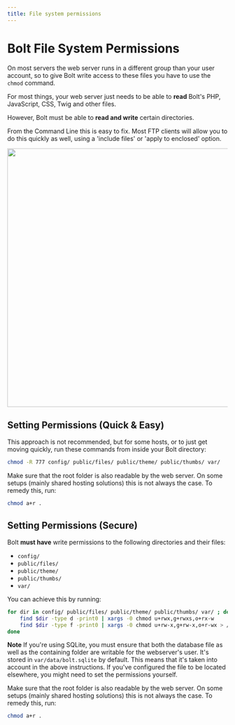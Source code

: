 ```yaml
---
title: File system permissions
---
```

Bolt File System Permissions
============================

On most servers the web server runs in a different group than your user
account, so to give Bolt write access to these files you have to use the
`chmod` command.

For most things, your web server just needs to be able to **read** Bolt's PHP,
JavaScript, CSS, Twig and other files.

However, Bolt must be able to **read and write** certain directories.

From the Command Line this is easy to fix. Most FTP clients will allow you to
do this quickly as well, using a 'include files' or 'apply to enclosed' option.

<a href="/files/ftp-chmod.png" class="popup"><img src="/files/ftp-chmod.png" width="590"></a><br>

Setting Permissions (Quick & Easy)
----------------------------------

This approach is not recommended, but for some hosts, or to just get moving
quickly, run these commands from inside your Bolt directory:

```bash
chmod -R 777 config/ public/files/ public/theme/ public/thumbs/ var/
```

Make sure that the root folder is also readable by the web server. On some
setups (mainly shared hosting solutions) this is not always the case. To remedy
this, run:

```bash
chmod a+r .
```

Setting Permissions (Secure)
----------------------------

Bolt **must have** write permissions to the following directories and their
files:

  * `config/`
  * `public/files/`
  * `public/theme/`
  * `public/thumbs/`
  * `var/`

You can achieve this by running:

```bash
for dir in config/ public/files/ public/theme/ public/thumbs/ var/ ; do
    find $dir -type d -print0 | xargs -0 chmod u+rwx,g+rwxs,o+rx-w
    find $dir -type f -print0 | xargs -0 chmod u+rw-x,g+rw-x,o+r-wx > /dev/null 2>&1
done
```

<p class="note"><strong>Note</strong> If you're using SQLite, you must ensure
that both the database file as well as the containing folder are writable for
the webserver's user. It's stored in <code>var/data/bolt.sqlite</code> by
default. This means that it's taken into account in the above instructions. If
you've configured the file to be located elsewhere, you might need to set the
permissions yourself.</p>

Make sure that the root folder is also readable by the web server. On some
setups (mainly shared hosting solutions) this is not always the case. To remedy
this, run:

```bash
chmod a+r .
```
